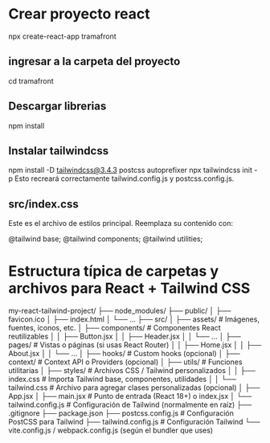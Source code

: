 # Crear proyecto react
npx create-react-app tramafront

## ingresar a la carpeta del proyecto
cd tramafront

## Descargar librerias
npm install

## Instalar tailwindcss
npm install -D tailwindcss@3.4.3 postcss autoprefixer
npx tailwindcss init -p
Esto recreará correctamente tailwind.config.js y postcss.config.js.

## src/index.css
Este es el archivo de estilos principal. Reemplaza su contenido con:

@tailwind base;
@tailwind components;
@tailwind utilities;


# Estructura típica de carpetas y archivos para React + Tailwind CSS
my-react-tailwind-project/
├── node_modules/
├── public/
│   ├── favicon.ico
│   ├── index.html
│   └── ...
├── src/
│   ├── assets/                 # Imágenes, fuentes, íconos, etc.
│   ├── components/             # Componentes React reutilizables
│   │   ├── Button.jsx
│   │   ├── Header.jsx
│   │   └── ...
│   ├── pages/                  # Vistas o páginas (si usas React Router)
│   │   ├── Home.jsx
│   │   ├── About.jsx
│   │   └── ...
│   ├── hooks/                  # Custom hooks (opcional)
│   ├── context/                # Context API o Providers (opcional)
│   ├── utils/                  # Funciones utilitarias
│   ├── styles/                 # Archivos CSS / Tailwind personalizados
│   │   ├── index.css           # Importa Tailwind base, componentes, utilidades
│   │   └── tailwind.css        # Archivo para agregar clases personalizadas (opcional)
│   ├── App.jsx
│   ├── main.jsx                # Punto de entrada (React 18+) o index.jsx
│   └── tailwind.config.js      # Configuración de Tailwind (normalmente en raíz)
├── .gitignore
├── package.json
├── postcss.config.js           # Configuración PostCSS para Tailwind
├── tailwind.config.js          # Configuración Tailwind
└── vite.config.js / webpack.config.js (según el bundler que uses)

